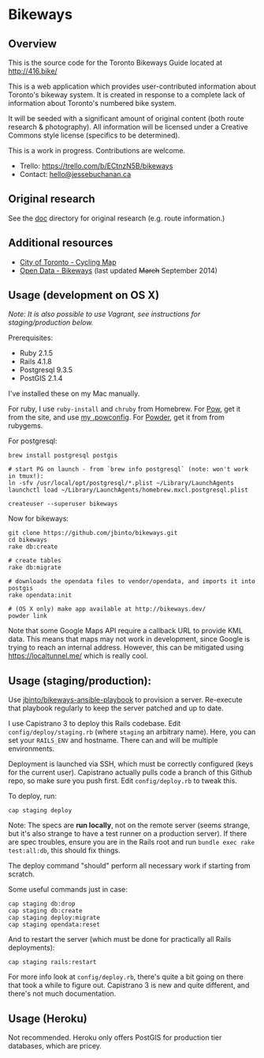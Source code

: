 # Bikeways

## Overview

This is the source code for the Toronto Bikeways Guide located at http://416.bike/

This is a web application which provides user-contributed information about Toronto's bikeway  system. It is created in response to a complete lack of information about Toronto's numbered bike system.

It will be seeded with a significant amount of original content (both route research & photography). All information will be licensed under a Creative Commons style license (specifics to be determined).

This is a work in progress. Contributions are welcome. 

* Trello: https://trello.com/b/ECtnzN5B/bikeways
* Contact: hello@jessebuchanan.ca

## Original research

See the [doc](https://github.com/jbinto/bikeways/tree/master/doc) directory for original research (e.g. route information.)

## Additional resources

* [City of Toronto - Cycling Map](http://www1.toronto.ca/wps/portal/contentonly?vgnextoid=42b3970aa08c1410VgnVCM10000071d60f89RCRD)
* [Open Data - Bikeways](http://www1.toronto.ca/wps/portal/contentonly?vgnextoid=9ecd5f9cd70bb210VgnVCM1000003dd60f89RCRD&vgnextchannel=1a66e03bb8d1e310VgnVCM10000071d60f89RCRD) (last updated ~~March~~ September 2014)


## Usage (development on OS X)

*Note: It is also possible to use Vagrant, see instructions for staging/production below.*

Prerequisites:

* Ruby 2.1.5
* Rails 4.1.8
* Postgresql 9.3.5
* PostGIS 2.1.4

I've installed these on my Mac manually. 

For ruby, I use `ruby-install` and `chruby` from Homebrew.
For [Pow](http://pow.cx/), get it from the site, and use [my .powconfig](https://raw.githubusercontent.com/jbinto/dotfiles/a1a16b3a1bd9d4611aa5a360666293bbdf9fdd56/.powconfig).
For [Powder](https://github.com/rodreegez/powder), get it from from rubygems.

For postgresql:

```
brew install postgresql postgis

# start PG on launch - from `brew info postgresql` (note: won't work in tmux!):
ln -sfv /usr/local/opt/postgresql/*.plist ~/Library/LaunchAgents
launchctl load ~/Library/LaunchAgents/homebrew.mxcl.postgresql.plist

createuser --superuser bikeways
```

Now for bikeways:

```
git clone https://github.com/jbinto/bikeways.git
cd bikeways
rake db:create

# create tables
rake db:migrate

# downloads the opendata files to vendor/opendata, and imports it into postgis
rake opendata:init

# (OS X only) make app available at http://bikeways.dev/
powder link
```

Note that some Google Maps API require a callback URL to provide KML data. This means that maps may not work in development, since Google is trying to reach an internal address. However, this can be mitigated using https://localtunnel.me/ which is really cool.

## Usage (staging/production):

Use [jbinto/bikeways-ansible-playbook](https://github.com/jbinto/bikeways-ansible-playbook) to provision a server. Re-execute that playbook regularly to keep the server patched and up to date.

I use Capistrano 3 to deploy this Rails codebase. Edit `config/deploy/staging.rb` (where `staging` an arbitrary name). Here, you can set your `RAILS_ENV` and hostname. There can and will be multiple environments.

Deployment is launched via SSH, which must be correctly configured (keys for the current user). Capistrano actually pulls code a branch of this Github repo, so make sure you push first. Edit `config/deploy.rb` to tweak this.

To deploy, run:

```
cap staging deploy
```

Note: The specs are **run locally**, not on the remote server (seems strange, but it's also strange to have a test runner on a production server). If there are spec troubles, ensure you are in the Rails root and run `bundle exec rake test:all:db`, this should fix things.

The deploy command "should" perform all necessary work if starting from scratch.

Some useful commands just in case:

```
cap staging db:drop
cap staging db:create
cap staging deploy:migrate
cap staging opendata:reset
```

And to restart the server (which must be done for practically all Rails deployments):

```
cap staging rails:restart
```

For more info look at `config/deploy.rb`, there's quite a bit going on there that took a while to figure out. Capistrano 3 is new and quite different, and there's not much documentation.

## Usage (Heroku)

Not recommended. Heroku only offers PostGIS for production tier databases, which are pricey.
